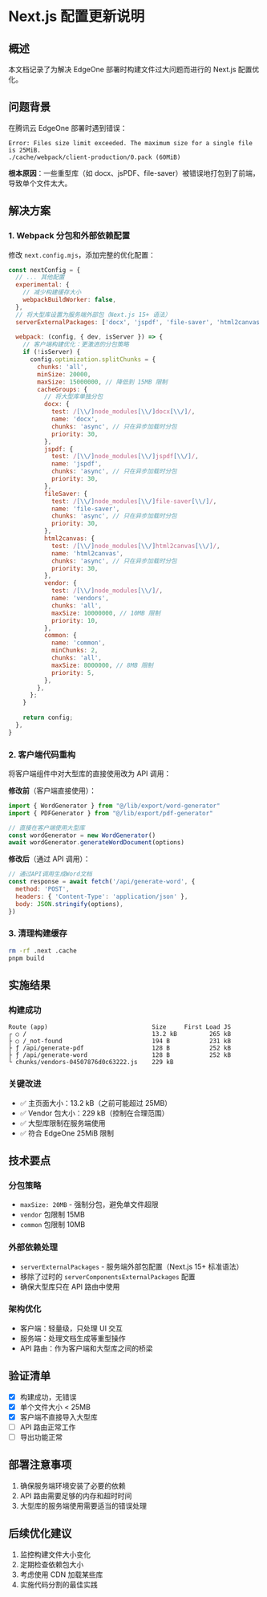 # Next.js 配置更新说明

## 概述
本文档记录了为解决 EdgeOne 部署时构建文件过大问题而进行的 Next.js 配置优化。

## 问题背景
在腾讯云 EdgeOne 部署时遇到错误：
```
Error: Files size limit exceeded. The maximum size for a single file is 25MiB. 
./cache/webpack/client-production/0.pack (60MiB)
```

**根本原因**：一些重型库（如 docx、jsPDF、file-saver）被错误地打包到了前端，导致单个文件太大。

## 解决方案

### 1. Webpack 分包和外部依赖配置
修改 `next.config.mjs`，添加完整的优化配置：

```javascript
const nextConfig = {
  // ... 其他配置
  experimental: {
    // 减少构建缓存大小
    webpackBuildWorker: false,
  },
  // 将大型库设置为服务端外部包（Next.js 15+ 语法）
  serverExternalPackages: ['docx', 'jspdf', 'file-saver', 'html2canvas'],
  
  webpack: (config, { dev, isServer }) => {
    // 客户端构建优化：更激进的分包策略
    if (!isServer) {
      config.optimization.splitChunks = {
        chunks: 'all',
        minSize: 20000,
        maxSize: 15000000, // 降低到 15MB 限制
        cacheGroups: {
          // 将大型库单独分包
          docx: {
            test: /[\\/]node_modules[\\/]docx[\\/]/,
            name: 'docx',
            chunks: 'async', // 只在异步加载时分包
            priority: 30,
          },
          jspdf: {
            test: /[\\/]node_modules[\\/]jspdf[\\/]/,
            name: 'jspdf',
            chunks: 'async', // 只在异步加载时分包
            priority: 30,
          },
          fileSaver: {
            test: /[\\/]node_modules[\\/]file-saver[\\/]/,
            name: 'file-saver',
            chunks: 'async', // 只在异步加载时分包
            priority: 30,
          },
          html2canvas: {
            test: /[\\/]node_modules[\\/]html2canvas[\\/]/,
            name: 'html2canvas',
            chunks: 'async', // 只在异步加载时分包
            priority: 30,
          },
          vendor: {
            test: /[\\/]node_modules[\\/]/,
            name: 'vendors',
            chunks: 'all',
            maxSize: 10000000, // 10MB 限制
            priority: 10,
          },
          common: {
            name: 'common',
            minChunks: 2,
            chunks: 'all',
            maxSize: 8000000, // 8MB 限制
            priority: 5,
          },
        },
      };
    }
    
    return config;
  },
}
```

### 2. 客户端代码重构
将客户端组件中对大型库的直接使用改为 API 调用：

**修改前**（客户端直接使用）：
```javascript
import { WordGenerator } from "@/lib/export/word-generator"
import { PDFGenerator } from "@/lib/export/pdf-generator"

// 直接在客户端使用大型库
const wordGenerator = new WordGenerator()
await wordGenerator.generateWordDocument(options)
```

**修改后**（通过 API 调用）：
```javascript
// 通过API调用生成Word文档
const response = await fetch('/api/generate-word', {
  method: 'POST',
  headers: { 'Content-Type': 'application/json' },
  body: JSON.stringify(options),
})
```

### 3. 清理构建缓存
```bash
rm -rf .next .cache
pnpm build
```

## 实施结果

### 构建成功
```
Route (app)                             Size     First Load JS
┌ ○ /                                   13.2 kB         265 kB
├ ○ /_not-found                         194 B           231 kB
├ ƒ /api/generate-pdf                   128 B           252 kB
├ ƒ /api/generate-word                  128 B           252 kB
└ chunks/vendors-04507876d0c63222.js    229 kB
```

### 关键改进
- ✅ 主页面大小：13.2 kB（之前可能超过 25MB）
- ✅ Vendor 包大小：229 kB（控制在合理范围）
- ✅ 大型库限制在服务端使用
- ✅ 符合 EdgeOne 25MiB 限制

## 技术要点

### 分包策略
- `maxSize: 20MB` - 强制分包，避免单文件超限
- `vendor` 包限制 15MB
- `common` 包限制 10MB

### 外部依赖处理
- `serverExternalPackages` - 服务端外部包配置（Next.js 15+ 标准语法）
- 移除了过时的 `serverComponentsExternalPackages` 配置
- 确保大型库只在 API 路由中使用

### 架构优化
- 客户端：轻量级，只处理 UI 交互
- 服务端：处理文档生成等重型操作
- API 路由：作为客户端和大型库之间的桥梁

## 验证清单
- [x] 构建成功，无错误
- [x] 单个文件大小 < 25MB
- [x] 客户端不直接导入大型库
- [ ] API 路由正常工作
- [ ] 导出功能正常

## 部署注意事项
1. 确保服务端环境安装了必要的依赖
2. API 路由需要足够的内存和超时时间
3. 大型库的服务端使用需要适当的错误处理

## 后续优化建议
1. 监控构建文件大小变化
2. 定期检查依赖包大小
3. 考虑使用 CDN 加载某些库
4. 实施代码分割的最佳实践